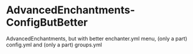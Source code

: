 # AdvancedEnchantments-ConfigButBetter
AdvancedEnchantments, but with better enchanter.yml menu, (only a part) config.yml and (only a part) groups.yml
